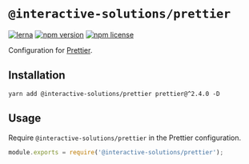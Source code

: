 # `@interactive-solutions/prettier`

[![lerna](https://img.shields.io/badge/maintained%20with-lerna-cc00ff.svg)](https://lerna.js.org/)
[![npm version](https://img.shields.io/npm/v/@interactive-solutions/prettier.svg)](https://www.npmjs.com/package/@interactive-solutions/prettier)
[![npm license](https://img.shields.io/npm/l/@interactive-solutions/prettier)](https://www.npmjs.com/package/@interactive-solutions/prettier)

Configuration for [Prettier](https://prettier.io/).

## Installation

```shell
yarn add @interactive-solutions/prettier prettier@^2.4.0 -D
```

## Usage

Require `@interactive-solutions/prettier` in the Prettier configuration.

```javascript
module.exports = require('@interactive-solutions/prettier');
```
